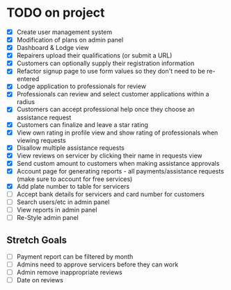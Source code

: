 # TODO on project

- [x] Create user management system
- [x] Modification of plans on admin panel
- [x] Dashboard & Lodge view
- [x] Repairers upload their qualifications (or submit a URL)
- [x] Customers can optionally supply their registration information
- [x] Refactor signup page to use form values so they don't need to be re-entered
- [x] Lodge application to professionals for review
- [x] Professionals can review and select customer applications within a radius
- [x] Customers can accept professional help once they choose an assistance request
- [x] Customers can finalize and leave a star rating
- [x] View own rating in profile view and show rating of professionals when viewing requests
- [x] Disallow multiple assistance requests
- [x] View reviews on servicer by clicking their name in requests view
- [x] Send custom amount to customers when making assistance approvals
- [x] Account page for generating reports - all payments/assistance requests (make sure to account for free services)
- [x] Add plate number to table for servicers
- [ ] Accept bank details for servicers and card number for customers
- [ ] Search users/etc in admin panel
- [ ] View reports in admin panel
- [ ] Re-Style admin panel

## Stretch Goals

- [ ] Payment report can be filtered by month
- [ ] Admins need to approve servicers before they can work
- [ ] Admin remove inappropriate reviews
- [ ] Date on reviews